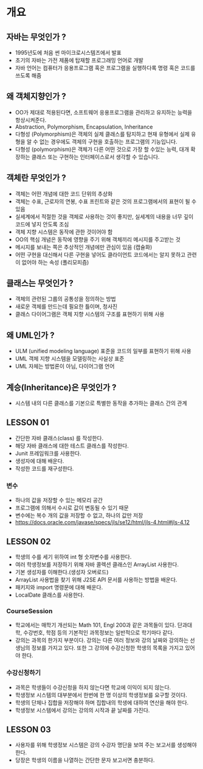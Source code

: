 # 개요
## 자바는 무엇인가 ?
* 1995년도에 처음 썬 마이크로시스템즈에서 발표
* 초기의 자바는 가전 제품에 탑재할 프로그래밍 언어로 개발
* 자바 언어는 컴퓨터가 응용프로그램 혹은 프로그램을 실행하다록 명령 혹은 코드를 쓰도록 해줌

## 왜 객체지향인가 ?
* OO가 제대로 적용된다면, 소프트웨어 응용프로그램을 관리하고 유지하는 능력을 항상시켜준다.
* Abstraction, Polymorphism, Encapsulation, Inheritance
* 다형성 (Polymorphism)은 객체의 실제 클래스를 탐지하고 현재 유형에서 실제 유형을 알 수 없는 경우에도 객체의 구현을 호출하는 프로그램의 기능입니다.
* 다형성 (polymorphism)은 객체가 다른 어떤 것으로 가장 할 수있는 능력, 대개 확장하는 클래스 또는 구현하는 인터페이스로서 생각할 수 있습니다.

## 객체란 무엇인가 ?
* 객체는 어떤 개념에 대한 코드 단위의 추상화
* 객체는 수표, 근로자의 연봉, 수표 프린트와 같은 것의 프로그램에서의 표현이 될 수 있음
* 실세계에서 적절한 것을 객체로 사용하는 것이 좋지만, 실세계의 내용을 너무 깊이 코드에 넣지 안도록 조심
* 객체 지향 시스템은 동작에 관한 것이어야 함
* OO의 핵심 개념은 동작에 영향을 주기 위해 객체끼리 메시지를 주고받는 것
* 메시지를 보내는 쪽은 추상적인 개념에만 관심이 있음 (캡슐화)
* 어떤 구현을 대신해서 다른 구현을 넣어도 클라이언트 코드에서는 알지 못하고 관련이 없어야 하는 속성 (폴리모피즘)

## 클래스는 무엇인가 ?
* 객체의 관련된 그룹의 공통성을 정의하는 방법
* 새로운 객체를 만드는데 필요한 틀이며, 청사진
* 클래스 다이어그램은 객체 지향 시스템의 구조를 표현하기 위해 사용

## 왜 UML인가 ?
* ULM (unified modeling language) 표준을 코드의 일부를 표현하기 위해 사용
* UML 객체 지향 시스템을 모델링하는 사실상 표준
* UML 자체는 방법론이 아님, 다이어그램 언어

## 계승(Inheritance)은 무엇인가 ?
* 시스템 내의 다른 클래스를 기본으로 특별한 동작을 추가하는 클래스 간의 관계

## LESSON 01
* 간단한 자바 클래스(class) 를 작성한다.
* 해당 자바 클래스에 대한 테스트 클래스를 작성한다.
* Junit 프레임워크를 사용한다.
* 생성자에 대해 배운다.
* 작성한 코드를 재구성한다.

### 변수
* 하나의 값을 저장할 수 있는 메모리 공간
* 프로그램에 의해서 수시로 값이 변동될 수 있기 때문
* 변수에는 복수 개의 값을 저장할 수 없고, 하나의 값만 저장
* https://docs.oracle.com/javase/specs/jls/se12/html/jls-4.html#jls-4.12

## LESSON 02
* 학생의 수를 세기 위하여 int 형 숫자변수를 사용한다.
* 여러 학생정보를 저장하기 위해 자바 콜렉션 클래스인 ArrayList 사용한다.
* 기본 생성자를 이해한다.(생성자 오버로드)
* ArrayList 사용법을 찾기 위해 J2SE API 문서를 사용하는 방법을 배운다.
* 패키지와 import 명령문에 대해 배운다.
* LocalDate 클래스를 사용한다.

### CourseSession
* 학교에서는 매학기 개선되는 Math 101, Engl 200과 같은 과목들이 있다. 단과대학, 수강번호, 학점 등의 기본적인 과목정보는 일반적으로 학기마다 같다.
* 강의는 과목의 한가지 부분이다. 강의는 다른 여러 정보와 강의 날짜와 강의하는 선생님의 정보를 가지고 있다. 또한 그 강의에 수강신청한 학생의 목록을 가지고 있어야 한다.

### 수강신청하기
* 과목은 학생들이 수강신청을 하지 않는다면 학교에 이익이 되지 않는다. 
* 학생정보 시스템의 대부분에서 한번에 한 명 이상의 학생정보를 요구할 것이다.
* 학생의 단체나 집합을 저장해야 하며 집합내의 학생에 대하여 연산을 해야 한다.
* 학생정보 시스템에서 강의는 강의의 시작과 끝 날짜를 가진다.

## LESSON 03
* 사용자를 위해 학생정보 시스템은 강의 수강자 명단을 보여 주는 보고서를 생성해야 한다.
* 당장은 학생의 이름을 나열하는 간단한 문자 보고서면 충분하다.
